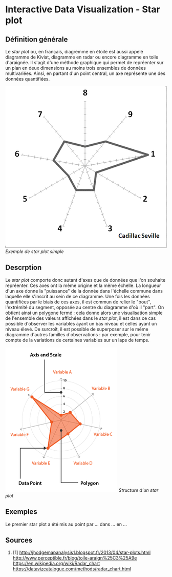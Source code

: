 # Interactive Data Visualization - Star plot

## Définition générale

Le *star plot* ou, en français, diagremme en étoile est aussi appelé diagramme de Kiviat, diagramme en radar ou encore diagramme en toile d'araignée. Il s'agit d'une méthode graphique qui permet de repréenter sur un plan en deux dimensions au moins trois ensembles de données multivariées. Ainsi, en partant d'un point central, un axe représente une des données quantifiées.

![](img/Star_plot_Detail.png)
*Exemple de star plot simple*

## Descrption

Le *star plot* comporte donc autant d'axes que de données que l'on souhaite repréenter. Ces axes ont la même origine et la même échelle. La longueur d'un axe donne la "puissance" de la donnée dans l'échelle commune dans laquelle elle s'inscrit au sein de ce diagramme. Une fois les données quantifiées par le biais de ces axes, il est commun de relier le "bout", l'extrémité du segment, opposée au centre du diagramme d'où il "part". On obtient ainsi un polygone fermé : cela donne alors une visualisation simple de l'ensemble des valeurs affichées dans le *star plot*, il est dans ce cas possible d'observer les variables ayant un bas niveau et celles ayant un niveau élevé.
De surcroît, il est possible de superposer sur le même diagramme d'autres familles d'observations : par exemple, pour tenir compte de la variations de certaines variables sur un laps de temps.

![](img/radar_chart.png)
*Structure d'un star plot*

## Exemples

Le premier star plot a été mis au point par ... dans *...* en ...

## Sources

1. [1] http://jhodgemapanalysis1.blogspot.fr/2013/04/star-plots.html
http://www.perceptible.fr/blog/toile-araign%25C3%25A9e
https://en.wikipedia.org/wiki/Radar_chart
https://datavizcatalogue.com/methods/radar_chart.html
